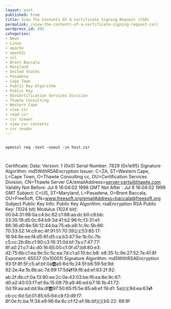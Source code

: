 ```yaml
---
layout: post
published: true
title: View The Contents Of A Certificate Signing Request (CSR)
permalink: /view-the-contents-of-a-certificate-signing-request-csr/
wordpress_id: 391
categories:
- News
- Linux
- apache
- openSSL
- ssl
- Brent Baccala
- Maryland
- United States
- Pasadena
- Cape Town
- Public Key Algorithm
- Public Key
- OU=Certification Services Division
- Thawte Consulting
- Western Cape
- view csr
- read csr
- csr viewer
- view csr contents
- csr reader
---
```





```

openssl req -text -noout -in host.csr

```



```


```

Certificate:
   Data:
       Version: 1 (0x0)
       Serial Number: 7829 (0x1e95)
       Signature Algorithm: md5WithRSAEncryption
       Issuer: C=ZA, ST=Western Cape, L=Cape Town, O=Thawte Consulting cc,
               OU=Certification Services Division,
               CN=Thawte Server CA/emailAddress=server-certs@thawte.com
       Validity
           Not Before: Jul  9 16:04:02 1998 GMT
           Not After : Jul  9 16:04:02 1999 GMT
       Subject: C=US, ST=Maryland, L=Pasadena, O=Brent Baccala,
                OU=FreeSoft, CN=www.freesoft.org/emailAddress=baccala@freesoft.org
       Subject Public Key Info:
           Public Key Algorithm: rsaEncryption
           RSA Public Key: (1024 bit)
               Modulus (1024 bit):
                   00:b4:31:98:0a:c4:bc:62:c1:88:aa:dc:b0:c8:bb:
                   33:35:19:d5:0c:64:b9:3d:41:b2:96:fc:f3:31:e1:
                   66:36:d0:8e:56:12:44:ba:75:eb:e8:1c:9c:5b:66:
                   70:33:52:14:c9:ec:4f:91:51:70:39:de:53:85:17:
                   16:94:6e:ee:f4:d5:6f:d5:ca:b3:47:5e:1b:0c:7b:
                   c5:cc:2b:6b:c1:90:c3:16:31:0d:bf:7a:c7:47:77:
                   8f:a0:21:c7:4c:d0:16:65:00:c1:0f:d7:b8:80:e3:
                   d2:75:6b:c1:ea:9e:5c:5c:ea:7d:c1:a1:10:bc:b8:
                   e8:35:1c:9e:27:52:7e:41:8f
               Exponent: 65537 (0x10001)
   Signature Algorithm: md5WithRSAEncryption
       93:5f:8f:5f:c5:af:bf:0a:ab:a5:6d:fb:24:5f:b6:59:5d:9d:
       92:2e:4a:1b:8b:ac:7d:99:17:5d:cd:19:f6:ad:ef:63:2f:92:
       ab:2f:4b:cf:0a:13:90:ee:2c:0e:43:03:be:f6:ea:8e:9c:67:
       d0:a2:40:03:f7:ef:6a:15:09:79:a9:46:ed:b7:16:1b:41:72:
       0d:19:aa:ad:dd:9a:df:ab:97:50:65:f5:5e:85:a6:ef:19:d1:
       5a:de:9d:ea:63:cd:cb:cc:6d:5d:01:85:b5:6d:c8:f3:d9:f7:
       8f:0e:fc:ba:1f:34:e9:96:6e:6c:cf:f2:ef:9b:bf:de:b5:22:
       68:9f

```


```
